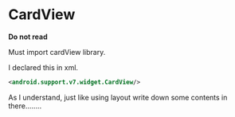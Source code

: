 # CardView

**Do not read**

Must import cardView library.

I declared this in xml.

```xml
<android.support.v7.widget.CardView/>
```

As I understand, just like using layout write down some contents in there........